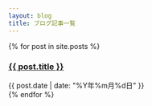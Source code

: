 ```yaml
---
layout: blog
title: ブログ記事一覧
---
```


<div class="post-list">
  {% for post in site.posts %}
    <div class="post-item">
      <h3>
        <a href="{{ post.url }}">{{ post.title }}</a>
      </h3>
      <span class="post-date">{{ post.date | date: "%Y年%m月%d日" }}</span>
    </div>
  {% endfor %}
</div> 